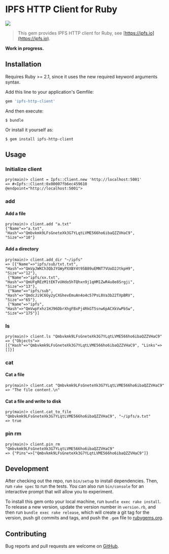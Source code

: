 # IPFS HTTP Client for Ruby

![](https://ipfs.io/ipfs/QmQJ68PFMDdAsgCZvA1UVzzn18asVcf7HVvCDgpjiSCAse)

> This gem provides IPFS HTTP client for Ruby, see [https://ipfs.io](https://ipfs.io).

**Work in progress.**

## Installation
Requires Ruby >= 2.1, since it uses the new required keyword arguments syntax.

Add this line to your application's Gemfile:

```ruby
gem 'ipfs-http-client'
```

And then execute:

    $ bundle

Or install it yourself as:

    $ gem install ipfs-http-client

## Usage
### Initialize client

```
pry(main)> client = Ipfs::Client.new 'http://localhost:5001'
=> #<Ipfs::Client:0x00007fb6ec459610 @endpoint="http://localhost:5001">

```

### add
#### Add a file

```
pry(main)> client.add "a.txt"
{"Name"=>"a.txt", "Hash"=>"Qmbvkmk9LFsGneteXk3G7YLqtLVME566ho6ibaQZZVHaC9", "Size"=>"10"}
```

#### Add a directory
```
pry(main)> client.add_dir "~/ipfs"
=> [{"Name"=>"ipfs/sub/txt.txt", "Hash"=>"QmVpJWKCh3QbJYGWyPXXBY4t95B89uEMNT7VUoD2JtkpH9", "Size"=>"12"},
 {"Name"=>"ipfs/xx.txt", "Hash"=>"QmUFgREzM1tEKTvUHdo5hTQhxn9j1qHM1ZwR4u8e8Srgji", "Size"=>"13"},
 {"Name"=>"ipfs/sub", "Hash"=>"QmdcJi9C6Gy2yCXGhevEmuAn4o4c57PsL8Va3b22TXpBRV", "Size"=>"65"},
 {"Name"=>"ipfs", "Hash"=>"QmVwpFxhz1HJ96DbrXhgFBxPj4RkGT5snw6pACXkVwPbSw", "Size"=>"175"}]
```

### ls

```
pry(main)> client.ls "Qmbvkmk9LFsGneteXk3G7YLqtLVME566ho6ibaQZZVHaC9"
=> {"Objects"=>[{"Hash"=>"Qmbvkmk9LFsGneteXk3G7YLqtLVME566ho6ibaQZZVHaC9", "Links"=>[]}]
```

### cat
#### Cat a file
```
pry(main)> client.cat "Qmbvkmk9LFsGneteXk3G7YLqtLVME566ho6ibaQZZVHaC9"
=> "The file content.\n"
```

#### Cat a file and write to disk
```
pry(main)> client.cat_to_file "Qmbvkmk9LFsGneteXk3G7YLqtLVME566ho6ibaQZZVHaC9", "~/ipfs/a.txt"
=> true
```

### pin rm
```
pry(main)> client.pin_rm "Qmbvkmk9LFsGneteXk3G7YLqtLVME566ho6ibaQZZVHaC9"
=> {"Pins"=>["Qmbvkmk9LFsGneteXk3G7YLqtLVME566ho6ibaQZZVHaC9"]}
```

## Development

After checking out the repo, run `bin/setup` to install dependencies. Then, run `rake spec` to run the tests. You can also run `bin/console` for an interactive prompt that will allow you to experiment.

To install this gem onto your local machine, run `bundle exec rake install`. To release a new version, update the version number in `version.rb`, and then run `bundle exec rake release`, which will create a git tag for the version, push git commits and tags, and push the `.gem` file to [rubygems.org](https://rubygems.org).

## Contributing

Bug reports and pull requests are welcome on [GitHub](https://github.com/Fryie/ipfs-ruby).

